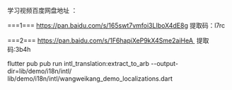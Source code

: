 学习视频百度网盘地址 ：

===1===
https://pan.baidu.com/s/165swt7vmfoi3LIboX4dE8g
提取码：l7rc

===2===
https://pan.baidu.com/s/1F6hapiXeP9kX4Sme2aiHeA 
提取码:3b4h



flutter pub pub run intl_translation:extract_to_arb --output-dir=lib/demo/i18n/intl/ lib/demo/i18n/intl/wangweikang_demo_localizations.dart
